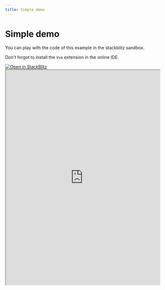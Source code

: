 ```yaml
---
title: Simple demo
---
```


# Simple demo

You can play with the code of this example in the stackblitz sandbox.

Don't forgot to install the `Vue` extension in the online IDE.

<a target='_blank' href="https://stackblitz.com/~/github.com/victorgarciaesgi/regle-simple-demo?file=src/App.vue">
  <img
    alt="Open in StackBlitz"
    src="https://developer.stackblitz.com/img/open_in_stackblitz.svg"
  />
</a>


<iframe style='width: 100%; height: 700px' src="https://stackblitz.com/github/victorgarciaesgi/regle-simple-demo?embed=1&file=src%2FApp.vue&theme=dark&view=preview" title="Sandbox editor" sandbox="allow-modals allow-forms allow-popups allow-scripts allow-same-origin"></iframe>



